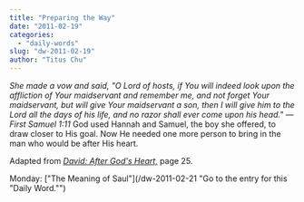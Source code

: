 ```yaml
---
title: "Preparing the Way"
date: "2011-02-19"
categories: 
  - "daily-words"
slug: "dw-2011-02-19"
author: "Titus Chu"
---
```


_She made a vow and said, "O Lord of hosts, if You will indeed look upon the affliction of Your maidservant and remember me, and not forget Your maidservant, but will give Your maidservant a son, then I will give him to the Lord all the days of his life, and no razor shall ever come upon his head." — First Samuel 1:11_ God used Hannah and Samuel, the boy she offered, to draw closer to His goal. Now He needed one more person to bring in the man who would be after His heart.

Adapted from _[David: After God's Heart,](/book-david "Go to the listing for this book.")_ page 25.

Monday: ["The Meaning of Saul"](/dw-2011-02-21 "Go to the entry for this "Daily Word."")
